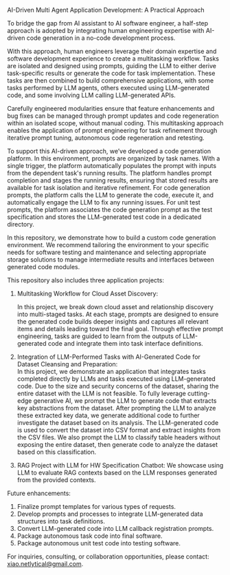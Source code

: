 AI-Driven Multi Agent Application Development: A Practical Approach

To bridge the gap from AI assistant to AI software engineer, a half-step approach is adopted by integrating human engineering expertise with AI-driven code generation in a no-code development process.

With this approach, human engineers leverage their domain expertise and software development experience to create a multitasking workflow. Tasks are isolated and designed using prompts, guiding the LLM to either derive task-specific results or generate the code for task implementation. These tasks are then combined to build comprehensive applications, with some tasks performed by LLM agents, others executed using LLM-generated code, and some involving LLM calling LLM-generated APIs.

Carefully engineered modularities ensure that feature enhancements and bug fixes can be managed through prompt updates and code regeneration within an isolated scope, without manual coding. This multitasking approach enables the application of prompt engineering for task refinement through iterative prompt tuning, autonomous code regeneration and retesting.

To support this AI-driven approach, we’ve developed a code generation platform. In this environment, prompts are organized by task names. With a single trigger, the platform automatically populates the prompt with inputs from the dependent task's running results. The platform handles prompt completion and stages the running results, ensuring that stored results are available for task isolation and iterative refinement. For code generation prompts, the platform calls the LLM to generate the code, execute it, and automatically engage the LLM to fix any running issues. For unit test prompts, the platform associates the code generation prompt as the test specification and stores the LLM-generated test code in a dedicated directory.

In this repository, we demonstrate how to build a custom code generation environment. We recommend tailoring the environment to your specific needs for software testing and maintenance and selecting appropriate storage solutions to manage intermediate results and interfaces between generated code modules.

This repository also includes three application projects:

1. Multitasking Workflow for Cloud Asset Discovery:  

   In this project, we break down cloud asset and relationship discovery into multi-staged tasks. At each stage, prompts are designed to ensure the generated code builds deeper insights and captures all relevant items and details leading toward the final goal. Through effective prompt engineering, tasks are guided to learn from the outputs of LLM-generated code and integrate them into task interface definitions.

2. Integration of LLM-Performed Tasks with AI-Generated Code for Dataset Cleansing and Preparation:  
   In this project, we demonstrate an application that integrates tasks completed directly by LLMs and tasks executed using LLM-generated code. Due to the size and security concerns of the dataset, sharing the entire dataset with the LLM is not feasible. To fully leverage cutting-edge generative AI, we prompt the LLM to generate code that extracts key abstractions from the dataset. After prompting the LLM to analyze these extracted key data, we generate additional code to further investigate the dataset based on its analysis.
   The LLM-generated code is used to convert the dataset into CSV format and extract insights from the CSV files. We also prompt the LLM to classify table headers without exposing the entire dataset, then generate code to analyze the dataset based on this classification.

3. RAG Project with LLM for HW Specification Chatbot: 
   We showcase using LLM to evaluate RAG contexts based on the LLM responses generated from the provided contexts.


Future enhancements:

1. Finalize prompt templates for various types of requests.
2. Develop prompts and processes to integrate LLM-generated data structures into task definitions.
3. Convert LLM-generated code into LLM callback registration prompts.
4. Package autonomous task code into final software.
5. Package autonomous unit test code into testing software.


For inquiries, consulting, or collaboration opportunities, please contact: xiao.netlytical@gmail.com.
